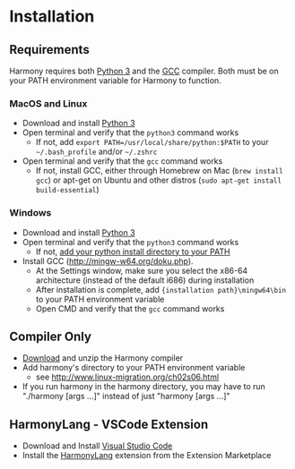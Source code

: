 # Installation

## Requirements

Harmony requires both [Python 3](https://www.python.org/downloads/) and the [GCC](https://gcc.gnu.org/) compiler. Both must be on your PATH environment variable for Harmony to function.

### MacOS and Linux

 - Download and install [Python 3](https://www.python.org/downloads/)
 - Open terminal and verify that the `python3` command works
   - If not, add `export PATH=/usr/local/share/python:$PATH` to your `~/.bash_profile` and/or `~/.zshrc`
 - Open terminal and verify that the `gcc` command works
   - If not, install GCC, either through Homebrew on Mac (`brew install gcc`) or apt-get on Ubuntu and other distros (`sudo apt-get install build-essential`)

### Windows

 - Download and install [Python 3](https://www.python.org/downloads/)
 - Open terminal and verify that the `python3` command works
   - If not, [add your python install directory to your PATH](https://datatofish.com/add-python-to-windows-path/)
 - Install GCC (http://mingw-w64.org/doku.php).
    - At the Settings window, make sure you select the x86-64
        architecture (instead of the default i686) during installation
    - After installation is complete, add `{installation path}\mingw64\bin` to your PATH environment variable
    - Open CMD and verify that the `gcc` command works

## Compiler Only
  - [Download](https://harmony.cs.cornell.edu) and unzip the Harmony compiler
  - Add harmony's directory to your PATH environment variable
    - see http://www.linux-migration.org/ch02s06.html
  - If you run harmony in the harmony directory, you may have to
    run "./harmony [args ...]" instead of just "harmony [args ...]"

## HarmonyLang - VSCode Extension
 - Download and Install [Visual Studio Code](https://code.visualstudio.com/)
 - Install the [HarmonyLang](https://marketplace.visualstudio.com/items?itemName=kevinsun-dev-cornell.harmonylang) extension from the Extension Marketplace